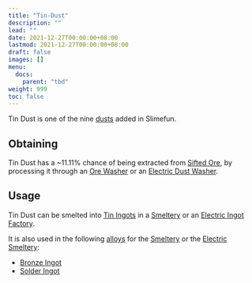 ```yaml
---
title: "Tin-Dust"
description: ""
lead: ""
date: 2021-12-27T00:00:00+08:00
lastmod: 2021-12-27T00:00:00+08:00
draft: false
images: []
menu: 
  docs:
    parent: "tbd"
weight: 999
toc: false
---
```


Tin Dust is one of the nine [dusts](/docs/slimefun/dusts) added in Slimefun.

## Obtaining

Tin Dust has a ~11.11% chance of being extracted from [Sifted Ore](/docs/slimefun/sifted-ore), by processing it through an [Ore Washer](/docs/slimefun/ore-washer) or an [Electric Dust Washer](/docs/slimefun/electric-dust-washer).

## Usage

Tin Dust can be smelted into [Tin Ingots](/docs/slimefun/tin-ingot) in a [Smeltery](/docs/slimefun/smeltery) or an [Electric Ingot Factory](/docs/slimefun/electric-ingot-factory).

It is also used in the following [alloys](/docs/slimefun/ingots#alloys) for the [Smeltery](/docs/slimefun/smeltery) or the [Electric Smeltery](/docs/slimefun/electric-smeltery):

* [Bronze Ingot](/docs/slimefun/bronze-ingot)
* [Solder Ingot](/docs/slimefun/solder-ingot)
